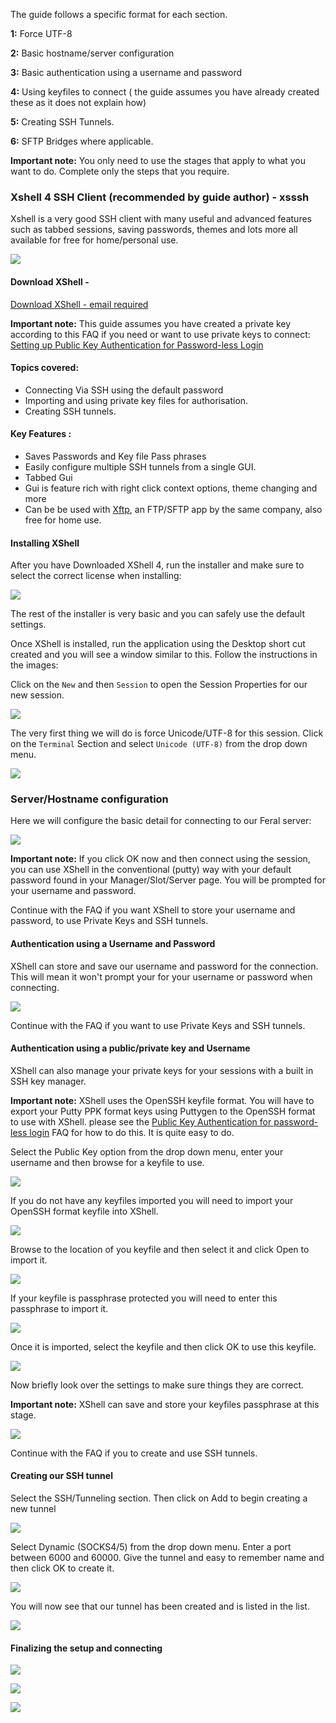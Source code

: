 
The guide follows a specific format for each section.

**1:** Force UTF-8

**2:** Basic hostname/server configuration

**3:** Basic authentication using a username and password

**4:** Using keyfiles to connect ( the guide assumes you have already created these as it does not explain how)

**5:** Creating SSH Tunnels.

**6:** SFTP Bridges where applicable.

**Important note:** You only need to use the stages that apply to what you want to do.  Complete only the steps that you require.

### Xshell 4  SSH Client (recommended by guide author) - xsssh

Xshell is a very good SSH client with many useful and advanced features such as tabbed sessions, saving passwords, themes and lots more all available for free for home/personal use.

![](https://raw.github.com/feralhosting/feralfilehosting/master/Feral%20Wiki/SSH/Xshell%20-%20SSH%20-%20SSH%20tunnels%20-%20Private%20Keys/logo.png)

#### Download XShell - 

[Download XShell - email required](http://www.netsarang.com/download/down_xsh.html)

**Important note:** This guide assumes you have created a private key according to this FAQ if you need or want to use private keys to connect: [Setting up Public Key Authentication for Password-less Login](https://www.feralhosting.com/faq/view?question=13)

#### Topics covered:

- Connecting Via SSH using the default password
- Importing and using private key files for authorisation.
- Creating SSH tunnels.

#### Key Features :

- Saves Passwords and Key file Pass phrases
- Easily configure multiple SSH tunnels from a single GUI.
- Tabbed Gui
- Gui is feature rich with right click context options, theme changing and more
- Can be be used with [Xftp](http://www.netsarang.com/products/xfp_overview.html), an FTP/SFTP app by the same company, also free for home use.

#### Installing XShell

After you have Downloaded XShell 4, run the installer and make sure to select the correct license when installing:

![](https://raw.github.com/feralhosting/feralfilehosting/master/Feral%20Wiki/SSH/Xshell%20-%20SSH%20-%20SSH%20tunnels%20-%20Private%20Keys/1.png)

The rest of the installer is very basic and you can safely use the default settings.

Once XShell is installed, run the application using the Desktop short cut created and you will see a window similar to this. Follow the instructions in the images:

Click on the `New` and then `Session` to open the Session Properties for our new session.

![](https://raw.github.com/feralhosting/feralfilehosting/master/Feral%20Wiki/SSH/Xshell%20-%20SSH%20-%20SSH%20tunnels%20-%20Private%20Keys/2.png)

The very first thing we will do is force Unicode/UTF-8 for this session. Click on the `Terminal` Section and select `Unicode (UTF-8)` from the drop down menu.

![](https://raw.github.com/feralhosting/feralfilehosting/master/Feral%20Wiki/SSH/Xshell%20-%20SSH%20-%20SSH%20tunnels%20-%20Private%20Keys/unicode.png)

### Server/Hostname configuration

Here we will configure the basic detail for connecting to our Feral server:

![](https://raw.github.com/feralhosting/feralfilehosting/master/Feral%20Wiki/SSH/Xshell%20-%20SSH%20-%20SSH%20tunnels%20-%20Private%20Keys/3.png)

**Important note:** If you click OK now and then connect using the session, you can use XShell in the conventional (putty) way with your default password found in your Manager/Slot/Server page. You will be prompted for your username and password.

Continue with the FAQ if you want XShell to store your username and password, to use Private Keys and SSH tunnels.

#### Authentication using a Username and Password

XShell can store and save our username and password for the connection. This will mean it won't prompt your for your username or password when connecting.

![](https://raw.github.com/feralhosting/feralfilehosting/master/Feral%20Wiki/SSH/Xshell%20-%20SSH%20-%20SSH%20tunnels%20-%20Private%20Keys/4.png)

Continue with the FAQ if you want to use Private Keys and SSH tunnels.

#### Authentication using a public/private key and Username

XShell can also manage your private keys for your sessions with a built in SSH key manager.

**Important note:** XShell uses the OpenSSH keyfile format. You will have to export your Putty PPK format keys using Puttygen to the OpenSSH format to use with XShell. please see the [Public Key Authentication for password-less login](https://www.feralhosting.com/faq/view?question=13) FAQ for how to do this. It is quite easy to do.

Select the Public Key option from the drop down menu, enter your username and then browse for a keyfile to use.

![](https://raw.github.com/feralhosting/feralfilehosting/master/Feral%20Wiki/SSH/Xshell%20-%20SSH%20-%20SSH%20tunnels%20-%20Private%20Keys/privatekey.1.png)

If you do not have any keyfiles imported you will need to import your OpenSSH format keyfile into XShell.

![](https://raw.github.com/feralhosting/feralfilehosting/master/Feral%20Wiki/SSH/Xshell%20-%20SSH%20-%20SSH%20tunnels%20-%20Private%20Keys/privatekey.2.png)

Browse to the location of you keyfile and then select it and click Open to import it.

![](https://raw.github.com/feralhosting/feralfilehosting/master/Feral%20Wiki/SSH/Xshell%20-%20SSH%20-%20SSH%20tunnels%20-%20Private%20Keys/privatekey.3.png)

If your keyfile is passphrase protected you will need to enter this passphrase to import it.

![](https://raw.github.com/feralhosting/feralfilehosting/master/Feral%20Wiki/SSH/Xshell%20-%20SSH%20-%20SSH%20tunnels%20-%20Private%20Keys/privatekey.4.png)

Once it is imported, select the keyfile and then click OK to use this keyfile.

![](https://raw.github.com/feralhosting/feralfilehosting/master/Feral%20Wiki/SSH/Xshell%20-%20SSH%20-%20SSH%20tunnels%20-%20Private%20Keys/privatekey.5.png)

Now briefly look over the settings to make sure things they are correct. 

**Important note:** XShell can save and store your keyfiles passphrase at this stage.

![](https://raw.github.com/feralhosting/feralfilehosting/master/Feral%20Wiki/SSH/Xshell%20-%20SSH%20-%20SSH%20tunnels%20-%20Private%20Keys/privatekey.6.png)

Continue with the FAQ if you to create and use SSH tunnels.

#### Creating our SSH tunnel

Select the SSH/Tunneling section. Then click on Add to begin creating a new tunnel

![](https://raw.github.com/feralhosting/feralfilehosting/master/Feral%20Wiki/SSH/Xshell%20-%20SSH%20-%20SSH%20tunnels%20-%20Private%20Keys/tunnel.1.png)

Select Dynamic (SOCKS4/5) from the drop down menu. Enter a port between 6000 and 60000. Give the tunnel and easy to remember name and then click OK to create it.

![](https://raw.github.com/feralhosting/feralfilehosting/master/Feral%20Wiki/SSH/Xshell%20-%20SSH%20-%20SSH%20tunnels%20-%20Private%20Keys/tunnel.2.png)

You will now see that our tunnel has been created and is listed in the list.

![](https://raw.github.com/feralhosting/feralfilehosting/master/Feral%20Wiki/SSH/Xshell%20-%20SSH%20-%20SSH%20tunnels%20-%20Private%20Keys/tunnel.3.png)

#### Finalizing the setup and connecting

![](https://raw.github.com/feralhosting/feralfilehosting/master/Feral%20Wiki/SSH/Xshell%20-%20SSH%20-%20SSH%20tunnels%20-%20Private%20Keys/final.1.png)

![](https://raw.github.com/feralhosting/feralfilehosting/master/Feral%20Wiki/SSH/Xshell%20-%20SSH%20-%20SSH%20tunnels%20-%20Private%20Keys/final.2.png)

![](https://raw.github.com/feralhosting/feralfilehosting/master/Feral%20Wiki/SSH/Xshell%20-%20SSH%20-%20SSH%20tunnels%20-%20Private%20Keys/final.3.png)

